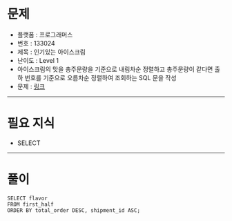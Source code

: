 # 문제
- 플랫폼 : 프로그래머스
- 번호 : 133024
- 제목 : 인기있는 아이스크림
- 난이도 : Level 1
- 아이스크림의 맛을 총주문량을 기준으로 내림차순 정렬하고 총주문량이 같다면 출하 번호를 기준으로 오름차순 정렬하여 조회하는 SQL 문을 작성
- 문제 : <a href="https://school.programmers.co.kr/learn/courses/30/lessons/133024" target="_blank">링크</a>

---

# 필요 지식
- SELECT

---

# 풀이
```mysql
SELECT flavor
FROM first_half
ORDER BY total_order DESC, shipment_id ASC;
```
